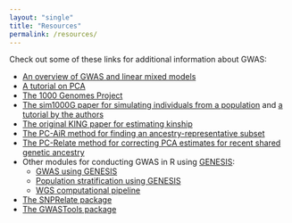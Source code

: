 ```yaml
---
layout: "single"
title: "Resources"
permalink: /resources/
---
```


Check out some of these links for additional information about GWAS:

* [An overview of GWAS and linear mixed models](https://www.tau.ac.il/~saharon/ccGWAS.pdf)
* [A tutorial on PCA](https://www.cs.cmu.edu/~elaw/papers/pca.pdf)
* [The 1000 Genomes Project](https://www.internationalgenome.org/data)
* [The sim1000G paper for simulating individuals from a population](https://bmcbioinformatics.biomedcentral.com/articles/10.1186/s12859-019-2611-1) and [a tutorial by the authors](https://cran.r-project.org/web/packages/sim1000G/vignettes/SimulatingFamilyData.html)
* [The original KING paper for estimating kinship](https://academic.oup.com/bioinformatics/article/26/22/2867/228512?login=false)
* [The PC-AiR method for finding an ancestry-representative subset](https://pubmed.ncbi.nlm.nih.gov/25810074/)
* [The PC-Relate method for correcting PCA estimates for recent shared genetic ancestry](https://pubmed.ncbi.nlm.nih.gov/26748516/)
* Other modules for conducting GWAS in R using [GENESIS](https://rpubs.com/karlkeat/gwastools):
  * [GWAS using GENESIS](https://rpubs.com/karlkeat/gwastools)
  * [Population stratification using GENESIS](https://bioconductor.org/packages/devel/bioc/vignettes/GENESIS/inst/doc/pcair.html)
  * [WGS computational pipeline](https://uw-gac.github.io/SISG_2020/index.html)
* [The SNPRelate package](https://www.bioconductor.org/packages/devel/bioc/vignettes/SNPRelate/inst/doc/SNPRelate.html)
* [The GWASTools package](https://www.bioconductor.org/packages/devel/bioc/vignettes/GWASTools/inst/doc/Formats.pdf)
